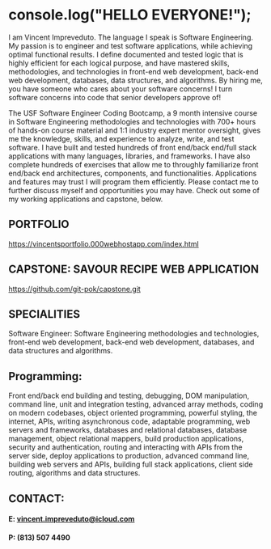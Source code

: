 # console.log("HELLO EVERYONE!"); 
I am Vincent Impreveduto. The language I speak is Software Engineering. My passion is to engineer and test software applications, while achieving optimal functional results. I define documented and tested logic that is highly efficient for each logical purpose, and have mastered skills, methodologies, and technologies in front-end web development, back-end web development, databases, data structures, and algorithms. By hiring me, you have someone who cares about your software concerns! I turn software concerns into code that senior developers approve of!

The USF Software Engineer Coding Bootcamp, a 9 month intensive course in Software Engineering methodologies and technologies with 700+ hours of hands-on course material and 1:1 industry expert mentor oversight, gives me the knowledge, skills, and experience to analyze, write, and test software. I have built and tested hundreds of front end/back end/full stack applications with many languages, libraries, and frameworks. I have also complete hundreds of exercises that allow me to throughly familiarize front end/back end architectures, components, and functionalities. Applications and features may trust I will program them efficiently. Please contact me to further discuss myself and opportunities you may have. Check out some of my working applications and capstone, below.

## PORTFOLIO
https://vincentsportfolio.000webhostapp.com/index.html

## CAPSTONE: SAVOUR RECIPE WEB APPLICATION
https://github.com/git-pok/capstone.git

## SPECIALITIES
Software Engineer: 
Software Engineering methodologies and technologies, front-end web development, back-end web development, databases, and data structures and algorithms.

## Programming:
Front end/back end building and testing, debugging, DOM manipulation, command line, unit and integration testing, advanced array methods, coding on modern codebases, object oriented programming, powerful styling, the internet, APIs, writing asynchronous code, adaptable programming, web servers and frameworks, databases and relational databases, database management, object relational mappers, build production applications, security and authentication, routing and interacting with APIs from the server side, deploy applications to production, advanced command line, building web servers and APIs, building full stack applications, client side routing, algorithms and data structures.

## CONTACT:
#### E: vincent.impreveduto@icloud.com
#### P: (813) 507 4490

<!---
git-pok/git-pok is a ✨ special ✨ repository because its `README.md` (this file) appears on your GitHub profile.
You can click the Preview link to take a look at your changes.
--->
